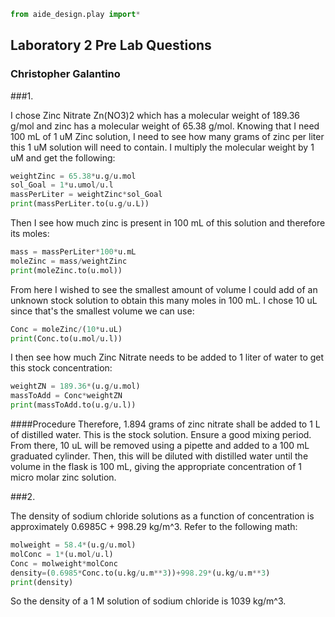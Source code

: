 ```python
from aide_design.play import*
```
## Laboratory 2 Pre Lab Questions
### Christopher Galantino

###1.

I chose Zinc Nitrate Zn(NO3)2 which has a molecular weight of 189.36 g/mol and zinc has a molecular weight of 65.38 g/mol. Knowing that I need 100 mL of 1 uM Zinc solution, I need to see how many grams of zinc per liter this 1 uM solution will need to contain. I multiply the molecular weight by 1 uM and get the following:

```python
weightZinc = 65.38*u.g/u.mol
sol_Goal = 1*u.umol/u.l
massPerLiter = weightZinc*sol_Goal
print(massPerLiter.to(u.g/u.L))

```
Then I see how much zinc is present in 100 mL of this solution and therefore its moles:

```Python
mass = massPerLiter*100*u.mL
moleZinc = mass/weightZinc
print(moleZinc.to(u.mol))
```
From here I wished to see the smallest amount of volume I could add of an unknown stock solution to obtain this many moles in 100 mL. I chose 10 uL since that's the smallest volume we can use:

```Python
Conc = moleZinc/(10*u.uL)
print(Conc.to(u.mol/u.l))
```

I then see how much Zinc Nitrate needs to be added to 1 liter of water to get this stock concentration:

```python
weightZN = 189.36*(u.g/u.mol)
massToAdd = Conc*weightZN
print(massToAdd.to(u.g/u.l))
```
####Procedure
Therefore, 1.894 grams of zinc nitrate shall be added to 1 L of distilled water. This is the stock solution. Ensure a good mixing period. From there, 10 uL will be removed using a pipette and added to a 100 mL graduated cylinder. Then, this will be diluted with distilled water until the volume in the flask is 100 mL, giving the appropriate concentration of 1 micro molar zinc solution.

###2.

The density of sodium chloride solutions as a function of concentration is approximately 0.6985C + 998.29 kg/m^3. Refer to the following math:

```Python
molweight = 58.4*(u.g/u.mol)
molConc = 1*(u.mol/u.l)
Conc = molweight*molConc
density=(0.6985*Conc.to(u.kg/u.m**3))+998.29*(u.kg/u.m**3)
print(density)
```
So the density of a 1 M solution of sodium chloride is 1039 kg/m^3.

